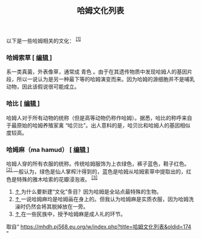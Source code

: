 <section id="mw-content">
 <div class="cosmos-pageAligned mw-body" id="content">
  <a id="top">
  </a>
  <header id="cosmos-page-header">
   <div id="cosmos-header-articleHeader">
    <h1 class="firstHeading" id="firstHeading">
     <span id="cosmos-title-text">
      <span class="mw-page-title-main">
       哈姆文化列表
      </span>
     </span>
     <div class="mw-indicators">
     </div>
    </h1>
   </div>
  </header>
  <div class="cosmos-articleContainer">
   <article id="cosmos-pageBody-content">
    <div id="cosmos-pageContent-subtitle">
     <div id="mw-content-subtitle">
     </div>
    </div>
    <div id="siteNotice">
     <!-- CentralNotice -->
    </div>
    <div class="mw-body-content mw-content-ltr" dir="ltr" id="mw-content-text" lang="zh">
     <div class="mw-parser-output">
      <p>
       以下是一些哈姆相关的文化：
       <sup class="reference" id="cite_ref-1">
        <a href="#cite_note-1">
         [1]
        </a>
       </sup>
      </p>
      <h3>
       <span id=".E5.93.88.E5.A7.86.E7.B4.A2.E8.8D.89">
       </span>
       <span class="mw-headline" id="哈姆索草">
        哈姆索草
       </span>
       <span class="mw-editsection">
        <span class="mw-editsection-bracket">
         [
        </span>
        <a href="//mhdh.pj568.eu.org/w/index.php?title=%E5%93%88%E5%A7%86%E6%96%87%E5%8C%96%E5%88%97%E8%A1%A8&amp;action=edit&amp;section=1" title="编辑章节：哈姆索草">
         编辑
        </a>
        <span class="mw-editsection-bracket">
         ]
        </span>
       </span>
      </h3>
      <p>
       系一类真菌，外表像草，通常成
       <span style="color=#705876;">
        青色
       </span>
       。由于在其遗传物质中发现哈姆人的基因片段，所以一说认为是另一种最下等的哈姆演变而来。因为哈姆的源细胞并不是哺乳动物，因此该假说很可能成立。
      </p>
      <h3>
       <span id=".E5.93.88.E6.AF.94">
       </span>
       <span class="mw-headline" id="哈比">
        哈比
       </span>
       <span class="mw-editsection">
        <span class="mw-editsection-bracket">
         [
        </span>
        <a href="//mhdh.pj568.eu.org/w/index.php?title=%E5%93%88%E5%A7%86%E6%96%87%E5%8C%96%E5%88%97%E8%A1%A8&amp;action=edit&amp;section=2" title="编辑章节：哈比">
         编辑
        </a>
        <span class="mw-editsection-bracket">
         ]
        </span>
       </span>
      </h3>
      <p>
       哈姆人对于所有动物的统称（但是高等动物仍称作哈姆）。据悉，哈比的称呼来自于最原始的哈姆养殖家禽 “哈贝比”。出人意料的是，哈贝比和哈姆人的基因相似度较高。
      </p>
      <h3>
       <span id=".E5.93.88.E5.A7.86.E9.BA.BB.EF.BC.88ma_hamud.EF.BC.89">
       </span>
       <span class="mw-headline" id="哈姆麻（ma_hamud）">
        哈姆麻（ma hamud）
       </span>
       <span class="mw-editsection">
        <span class="mw-editsection-bracket">
         [
        </span>
        <a href="//mhdh.pj568.eu.org/w/index.php?title=%E5%93%88%E5%A7%86%E6%96%87%E5%8C%96%E5%88%97%E8%A1%A8&amp;action=edit&amp;section=3" title="编辑章节：哈姆麻（ma hamud）">
         编辑
        </a>
        <span class="mw-editsection-bracket">
         ]
        </span>
       </span>
      </h3>
      <p>
       哈姆人穿的所有衣服的统称。传统哈姆服饰为上衣绿色，裤子蓝色，鞋子红色。
       <sup class="reference" id="cite_ref-2">
        <a href="#cite_note-2">
         [2]
        </a>
       </sup>
       一般认为，绿色是仙人掌榨汁得到的，蓝色是哈姆从哈姆索草中提取出的，红色是特殊的雅木哈索的花瓣浸泡液。
       <sup class="reference" id="cite_ref-3">
        <a href="#cite_note-3">
         [3]
        </a>
       </sup>
      </p>
      <div class="mw-references-wrap">
       <ol class="references">
        <li id="cite_note-1">
         <span class="mw-cite-backlink">
          <a href="#cite_ref-1">
           ↑
          </a>
         </span>
         <span class="reference-text">
          为什么要新建“文化”条目？因为哈姆是全站点最特殊的生物。
         </span>
        </li>
        <li id="cite_note-2">
         <span class="mw-cite-backlink">
          <a href="#cite_ref-2">
           ↑
          </a>
         </span>
         <span class="reference-text">
          一说哈姆麻均是哈姆画在身上的。但我认为哈姆麻是实质衣服，因为哈姆洗澡时仍然会将其脱掉放在一旁。
         </span>
        </li>
        <li id="cite_note-3">
         <span class="mw-cite-backlink">
          <a href="#cite_ref-3">
           ↑
          </a>
         </span>
         <span class="reference-text">
          在一些民族中，授予哈姆麻是成人礼的环节。
         </span>
        </li>
       </ol>
      </div>
      <!-- 
NewPP limit report
Parsed by mw134
Cached time: 20240104004535
Cache expiry: 604800
Reduced expiry: false
Complications: [no‐toc‐conversion]
CPU time usage: 0.052 seconds
Real time usage: 0.099 seconds
Preprocessor visited node count: 38/1000000
Post‐expand include size: 0/2097152 bytes
Template argument size: 0/2097152 bytes
Highest expansion depth: 2/100
Expensive parser function count: 0/99
Unstrip recursion depth: 0/20
Unstrip post‐expand size: 249/5000000 bytes
-->
      <!--
Transclusion expansion time report (%,ms,calls,template)
100.00%    0.000      1 -total
-->
      <!-- Saved in parser cache with key hamuddaolihumanlinewikiwiki:pcache:idhash:76-0!canonical!zh!groups=* and timestamp 20240104004535 and revision id 174. Rendering was triggered because: page-view
 -->
     </div>
     <noscript>
      <img alt="" height="1" src="https://mhdh.pj568.eu.org/wiki/Special:CentralAutoLogin/start?type=1x1" style="border: none; position: absolute;" title="" width="1"/>
     </noscript>
    </div>
    <div class="printfooter">
     取自“
     <a dir="ltr" href="https://mhdh.pj568.eu.org/w/index.php?title=哈姆文化列表&amp;oldid=174">
      https://mhdh.pj568.eu.org/w/index.php?title=哈姆文化列表&amp;oldid=174
     </a>
     ”
    </div>
    <span id="cosmos-content-categories">
     <div class="catlinks catlinks-allhidden" data-mw="interface" id="catlinks">
     </div>
    </span>
   </article>
  </div>
 </div>
</section>
